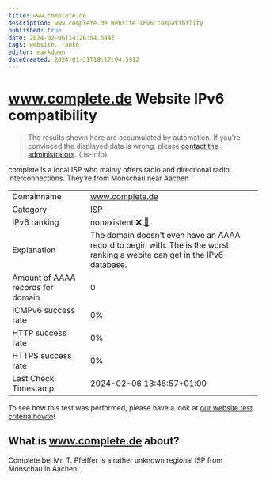 ```yaml
---
title: www.complete.de
description: www.complete.de Website IPv6 compatibility
published: true
date: 2024-02-06T14:26:54.544Z
tags: website, rank6
editor: markdown
dateCreated: 2024-01-31T18:17:04.591Z
---
```


# www.complete.de Website IPv6 compatibility

> The results shown here are accumulated by automation. If you're convinced the displayed data is wrong, please [contact the administrators](/howto/chat). 
{.is-info}

complete is a local ISP who mainly offers radio and directional radio interconnections. They're from Monschau near Aachen


|   |   |
| - | - |
| Domainname | www.complete.de
| Category | ISP |
| IPv6 ranking | nonexistent :x: [🔗](/howto/ranking) |
| Explanation | The domain doesn't even have an AAAA record to begin with. The is the worst ranking a webite can get in the IPv6 database. |
| Amount of AAAA records for domain | 0 |
| ICMPv6 success rate | 0%|
| HTTP success rate | 0% |
| HTTPS success rate | 0% |
| Last Check Timestamp | 2024-02-06 13:46:57+01:00 |

To see how this test was performed, please have a look at [our website test criteria howto](/howto/testcriteria/website)!


## What is www.complete.de about?
Complete bei Mr. T. Pfeiffer is a rather unknown regional ISP from Monschau in Aachen.


